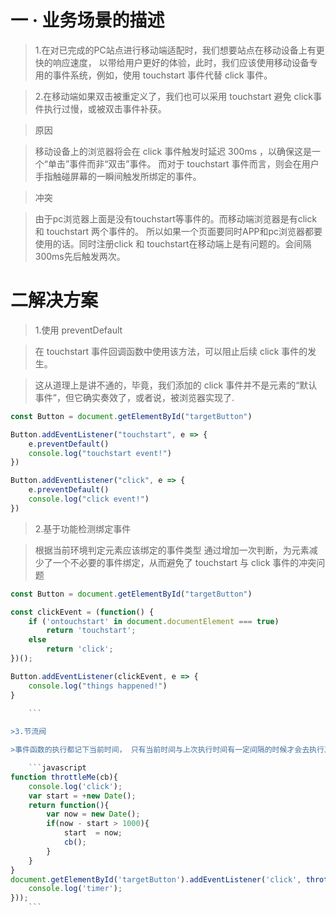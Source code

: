 
# 一 · 业务场景的描述
> 1.在对已完成的PC站点进行移动端适配时，我们想要站点在移动设备上有更快的响应速度，
以带给用户更好的体验，此时，我们应该使用移动设备专用的事件系统，例如，使用 touchstart 事件代替 click 事件。

> 2.在移动端如果双击被重定义了，我们也可以采用 touchstart 避免 click事件执行过慢，或被双击事件补获。

>原因

>移动设备上的浏览器将会在 click 事件触发时延迟 300ms ，以确保这是一个“单击”事件而非“双击”事件。
而对于 touchstart 事件而言，则会在用户手指触碰屏幕的一瞬间触发所绑定的事件。

>冲突

>由于pc浏览器上面是没有touchstart等事件的。而移动端浏览器是有click 和 touchstart 两个事件的。
所以如果一个页面要同时APP和pc浏览器都要使用的话。同时注册click 和 touchstart在移动端上是有问题的。会间隔300ms先后触发两次。

# 二解决方案

> 1.使用 preventDefault

>在 touchstart 事件回调函数中使用该方法，可以阻止后续 click 事件的发生。

>这从道理上是讲不通的，毕竟，我们添加的 click 事件并不是元素的“默认事件”，但它确实奏效了，或者说，被浏览器实现了.

```javascript
const Button = document.getElementById("targetButton")

Button.addEventListener("touchstart", e => {
    e.preventDefault()
    console.log("touchstart event!")
})

Button.addEventListener("click", e => {
    e.preventDefault()
    console.log("click event!")
})
```

>2.基于功能检测绑定事件

>根据当前环境判定元素应该绑定的事件类型
>通过增加一次判断，为元素减少了一个不必要的事件绑定，从而避免了 touchstart 与 click 事件的冲突问题

```javascript
const Button = document.getElementById("targetButton")

const clickEvent = (function() {
    if ('ontouchstart' in document.documentElement === true)
        return 'touchstart';
    else
        return 'click';
})();

Button.addEventListener(clickEvent, e => {
    console.log("things happened!")
}
    
    ```

>3.节流阀

>事件函数的执行都记下当前时间， 只有当前时间与上次执行时间有一定间隔的时候才会去执行真正的逻辑

    ```javascript
function throttleMe(cb){
    console.log('click');
    var start = +new Date();
    return function(){
        var now = new Date();
        if(now - start > 1000){
            start  = now;
            cb();
        }
    }
}
document.getElementById('targetButton').addEventListener('click', throttleMe(function(){
    console.log('timer');
}));
    ```